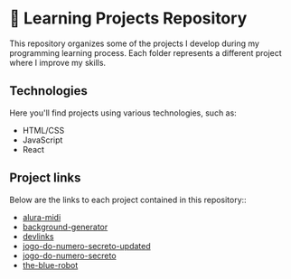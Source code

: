 # 🧠 Learning Projects Repository

This repository organizes some of the projects I develop during my programming learning process. Each folder represents a different project where I improve my skills.

## Technologies

Here you'll find projects using various technologies, such as:

- HTML/CSS
- JavaScript
- React

## Project links

Below are the links to each project contained in this repository::

- [alura-midi](https://github.com/onogabriela/codeJourney/tree/main/alura-midi)
- [background-generator](https://github.com/onogabriela/codeJourney/tree/main/background-generator)
- [devlinks](https://github.com/onogabriela/codeJourney/tree/main/devlinks)
- [jogo-do-numero-secreto-updated](https://github.com/onogabriela/codeJourney/tree/main/jogo-do-numero-secreto-updated)
- [jogo-do-numero-secreto](https://github.com/onogabriela/codeJourney/tree/main/jogo-do-numero-secreto)
- [the-blue-robot](https://github.com/onogabriela/codeJourney/tree/main/the-blue-robot)
